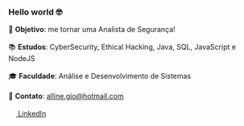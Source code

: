 ### Hello world 🤓


  🚀 <strong>Objetivo</strong>:  me tornar uma Analista de Segurança!
    <br><br>
  📚 <strong>Estudos</strong>: CyberSecurity, Ethical Hacking, Java, SQL, JavaScript e NodeJS
    <br><br>
  🎓 <strong>Faculdade</strong>: Análise e Desenvolvimento de Sistemas
    <br><br>
  📮 <strong>Contato</strong>:  alline.gio@hotmail.com
  <br><br>
  <a target="_blank" href="https://www.linkedin.com/in/allinevieira/"><img src="https://cdn-icons-png.flaticon.com/512/174/174857.png" height="15px">  LinkedIn</a>
  <br><br>

  

